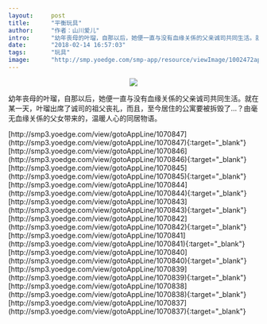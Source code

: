 ```yaml
---
layout:     post
title:      "平衡玩具"
author:     "作者：山川爱儿"
intro:      "幼年丧母的叶瑠，自那以后，她便一直与没有血缘关係的父亲诚司共同生活。就在某一天，叶瑠出席了诚司的祖父丧礼，而且，至今居住的公寓要被拆毁了…？由毫无血缘关係的父女带来的，温暖人心的同居物语。"
date:       "2018-02-14 16:57:03"
tags:       "玩具"
image:      "http://smp.yoedge.com/smp-app/resource/viewImage/1002472appline.png"
---
```

<div style="text-align: center">
<p><img src="http://smp.yoedge.com/smp-app/resource/viewImage/1002472appline.png"/></p>
</div>
<p class="post-meta">
<span>幼年丧母的叶瑠，自那以后，她便一直与没有血缘关係的父亲诚司共同生活。就在某一天，叶瑠出席了诚司的祖父丧礼，而且，至今居住的公寓要被拆毁了…？由毫无血缘关係的父女带来的，温暖人心的同居物语。</span>
</p>
[http://smp3.yoedge.com/view/gotoAppLine/1070847](http://smp3.yoedge.com/view/gotoAppLine/1070847){:target="_blank"}
[http://smp3.yoedge.com/view/gotoAppLine/1070846](http://smp3.yoedge.com/view/gotoAppLine/1070846){:target="_blank"}
[http://smp3.yoedge.com/view/gotoAppLine/1070845](http://smp3.yoedge.com/view/gotoAppLine/1070845){:target="_blank"}
[http://smp3.yoedge.com/view/gotoAppLine/1070844](http://smp3.yoedge.com/view/gotoAppLine/1070844){:target="_blank"}
[http://smp3.yoedge.com/view/gotoAppLine/1070843](http://smp3.yoedge.com/view/gotoAppLine/1070843){:target="_blank"}
[http://smp3.yoedge.com/view/gotoAppLine/1070842](http://smp3.yoedge.com/view/gotoAppLine/1070842){:target="_blank"}
[http://smp3.yoedge.com/view/gotoAppLine/1070841](http://smp3.yoedge.com/view/gotoAppLine/1070841){:target="_blank"}
[http://smp3.yoedge.com/view/gotoAppLine/1070840](http://smp3.yoedge.com/view/gotoAppLine/1070840){:target="_blank"}
[http://smp3.yoedge.com/view/gotoAppLine/1070839](http://smp3.yoedge.com/view/gotoAppLine/1070839){:target="_blank"}
[http://smp3.yoedge.com/view/gotoAppLine/1070838](http://smp3.yoedge.com/view/gotoAppLine/1070838){:target="_blank"}
[http://smp3.yoedge.com/view/gotoAppLine/1070837](http://smp3.yoedge.com/view/gotoAppLine/1070837){:target="_blank"}


